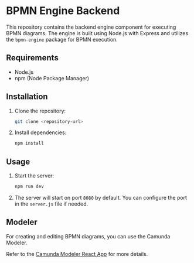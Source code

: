 # BPMN Engine Backend

This repository contains the backend engine component for executing BPMN diagrams. The engine is built using Node.js with Express and utilizes the `bpmn-engine` package for BPMN execution.

## Requirements

- Node.js
- npm (Node Package Manager)

## Installation

1. Clone the repository:

    ```bash
    git clone <repository-url>
    ```

2. Install dependencies:

    ```bash
    npm install
    ```

## Usage

1. Start the server:

    ```bash
    npm run dev
    ```

2. The server will start on port `8080` by default. You can configure the port in the `server.js` file if needed.

## Modeler

For creating and editing BPMN diagrams, you can use the Camunda Modeler. 

Refer to the [Camunda Modeler React App](https://github.com/JohnOuzounis/Camunda-Modeler-In-ReactJS) for more details.